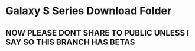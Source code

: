 # Galaxy S Series Download Folder
## NOW PLEASE DONT SHARE TO PUBLIC UNLESS I SAY SO THIS BRANCH HAS BETAS
